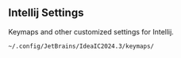 ## Intellij Settings

Keymaps and other customized settings for Intellij.

`~/.config/JetBrains/IdeaIC2024.3/keymaps/`
